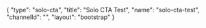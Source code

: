 {
    "type": "solo-cta",
    "title": "Solo CTA Test",
    "name": "solo-cta-test",
    "channelId": "",
    "layout": "bootstrap"
}